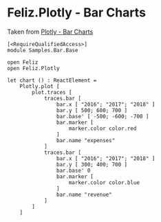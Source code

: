 # Feliz.Plotly - Bar Charts

Taken from [Plotly - Bar Charts](https://plot.ly/javascript/bar-charts/)

```fsharp:plotly-chart-bar-base
[<RequireQualifiedAccess>]
module Samples.Bar.Base

open Feliz
open Feliz.Plotly

let chart () : ReactElement =
    Plotly.plot [
        plot.traces [
            traces.bar [
                bar.x [ "2016"; "2017"; "2018" ]
                bar.y [ 500; 600; 700 ]
                bar.base' [ -500; -600; -700 ]
                bar.marker [
                    marker.color color.red
                ]
                bar.name "expenses"
            ]
            traces.bar [
                bar.x [ "2016"; "2017"; "2018" ]
                bar.y [ 300; 400; 700 ]
                bar.base' 0
                bar.marker [
                    marker.color color.blue
                ]
                bar.name "revenue"
            ]
        ]
    ]

```
